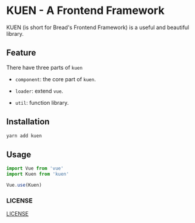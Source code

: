 # KUEN - A Frontend Framework

KUEN (is short for Bread's Frontend Framework) is a useful and beautiful library.

## Feature

There have three parts of `kuen`

- `component`: the core part of `kuen`.

- `loader`: extend `vue`.

- `util`: function library.

## Installation

```bash
yarn add kuen
```

## Usage

```javascript
import Vue from 'vue'
import Kuen from 'kuen'

Vue.use(Kuen)
```


### LICENSE

[LICENSE](LICENSE)
